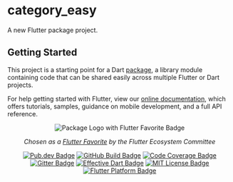# category_easy

A new Flutter package project.

## Getting Started

This project is a starting point for a Dart
[package](https://flutter.dev/developing-packages/),
a library module containing code that can be shared easily across
multiple Flutter or Dart projects.

For help getting started with Flutter, view our
[online documentation](https://flutter.dev/docs), which offers tutorials,
samples, guidance on mobile development, and a full API reference.

<p align="center">
	<img src="https://raw.githubusercontent.com/EdsonBueno/infinite_scroll_pagination/master/docs/assets/logo.png" alt="Package Logo with Flutter Favorite Badge" />
</p>
<p align="center">
	<i>Chosen as a <a href="https://flutter.dev/docs/development/packages-and-plugins/favorites" rel="noopener" target="_blank">Flutter Favorite</a> by the Flutter Ecosystem Committee</i>
</p>
<p align="center">
	<a href="https://pub.dev/packages/infinite_scroll_pagination" rel="noopener" target="_blank"><img src="https://img.shields.io/pub/v/infinite_scroll_pagination.svg" alt="Pub.dev Badge"></a>
	<a href="https://github.com/EdsonBueno/infinite_scroll_pagination/actions" rel="noopener" target="_blank"><img src="https://github.com/EdsonBueno/infinite_scroll_pagination/workflows/build/badge.svg" alt="GitHub Build Badge"></a>
	<a href="https://codecov.io/gh/EdsonBueno/infinite_scroll_pagination" rel="noopener" target="_blank"><img src="https://codecov.io/gh/EdsonBueno/infinite_scroll_pagination/branch/master/graph/badge.svg?token=B0CT995PHU" alt="Code Coverage Badge"></a>
	<a href="https://gitter.im/infinite_scroll_pagination/community" rel="noopener" target="_blank"><img src="https://badges.gitter.im/infinite_scroll_pagination/community.svg" alt="Gitter Badge"></a>
	<a href="https://github.com/tenhobi/effective_dart" rel="noopener" target="_blank"><img src="https://img.shields.io/badge/style-effective_dart-40c4ff.svg" alt="Effective Dart Badge"></a>
	<a href="https://opensource.org/licenses/MIT" rel="noopener" target="_blank"><img src="https://img.shields.io/badge/license-MIT-purple.svg" alt="MIT License Badge"></a>
	<a href="https://github.com/EdsonBueno/infinite_scroll_pagination" rel="noopener" target="_blank"><img src="https://img.shields.io/badge/platform-flutter-ff69b4.svg" alt="Flutter Platform Badge"></a>
</p>